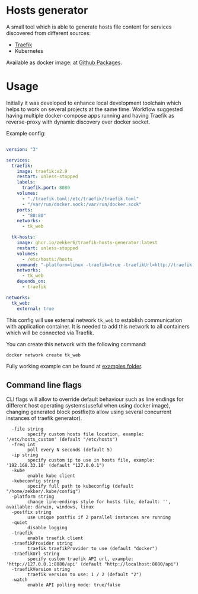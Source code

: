 # Hosts generator

A small tool which is able to generate hosts file content for services discovered from different sources:
* [Traefik](https://traefik.io)
* Kubernetes

Available as docker image: at [Github Packages](https://github.com/users/zekker6/packages/container/package/traefik-hosts-generator).

# Usage

Initially it was developed to enhance local development toolchain which helps to work on several projects at the same time. Workflow suggested having multiple docker-compose apps running and having Traefik as reverse-proxy with dynamic discovery over docker socket.

Example config:
```yaml

version: "3"

services:
  traefik:
    image: traefik:v2.9
    restart: unless-stopped
    labels:
      traefik.port: 8080
    volumes:
      - "./traefik.toml:/etc/traefik/traefik.toml"
      - "/var/run/docker.sock:/var/run/docker.sock"
    ports:
      - "80:80"
    networks:
      - tk_web

  tk-hosts:
    image: ghcr.io/zekker6/traefik-hosts-generator:latest
    restart: unless-stopped
    volumes:
      - /etc/hosts:/hosts
    command: "-platform=linux -traefik=true -traefikUrl=http://traefik:8080/api -file=/hosts -watch=true -freq=10"
    networks:
      - tk_web
    depends_on:
      - traefik

networks:
  tk_web:
    external: true
```

This config will use external network `tk_web` to establish communication with application container.
It is needed to add this network to all containers which will be connected via Traefik.

You can create this network with the following command:

```sh
docker network create tk_web
```

Fully working example can be found at [examples folder](example/).

## Command line flags

CLI flags will allow to override default behaviour such as line endings for different host operating systems(useful when using docker image), changing generated block postfix(to allow using several concurrent instances of traefik generator).

```
  -file string
    	specify custom hosts file location, example: '/etc/hosts_custom' (default "/etc/hosts")
  -freq int
    	poll every N seconds (default 5)
  -ip string
    	specify custom ip to use in hosts file, example: '192.168.33.10' (default "127.0.0.1")
  -kube
    	enable kube client
  -kubeconfig string
    	specify full path to kubeconfig (default "/home/zekker/.kube/config")
  -platform string
    	change line-endings style for hosts file, default: '', available: darwin, windows, linux
  -postfix string
    	use unique postfix if 2 parallel instances are running
  -quiet
    	disable logging
  -traefik
    	enable traefik client
  -traefikProvider string
    	traefik traefikProvider to use (default "docker")
  -traefikUrl string
    	specify custom traefik API url, example: 'http://127.0.0.1:8080/api' (default "http://localhost:8080/api")
  -traefikVersion string
    	traefik version to use: 1 / 2 (default "2")
  -watch
    	enable API polling mode: true/false
```
